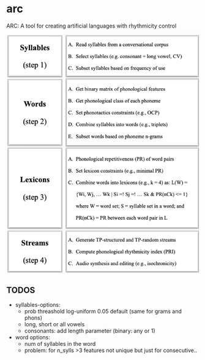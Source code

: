 # arc
ARC: A tool for creating artificial languages with rhythmicity control

![](resources/algorithm.png)

## TODOS
- syllables-options: 
  - prob threashold log-uniform 0.05 default (same for grams and phons)
  - long, short or all vowels
  - consonants: add length parameter (binary: any or 1)
- word options:
  - num of syllables in the word
  - problem: for n_sylls >3 features not unique but just for consecutive..
